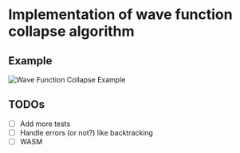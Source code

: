 # Implementation of wave function collapse algorithm

## Example

![Wave Function Collapse Example](assets/result.gif)

## TODOs

- [ ] Add more tests
- [ ] Handle errors (or not?) like backtracking
- [ ] WASM

